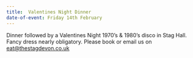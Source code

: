 ```yaml
---
title:  Valentines Night Dinner
date-of-event: Friday 14th February
---
```


Dinner followed by a Valentines Night 1970’s & 1980’s disco in Stag Hall. Fancy dress nearly obligatory.
Please book or email us on eat@thestagdevon.co.uk
